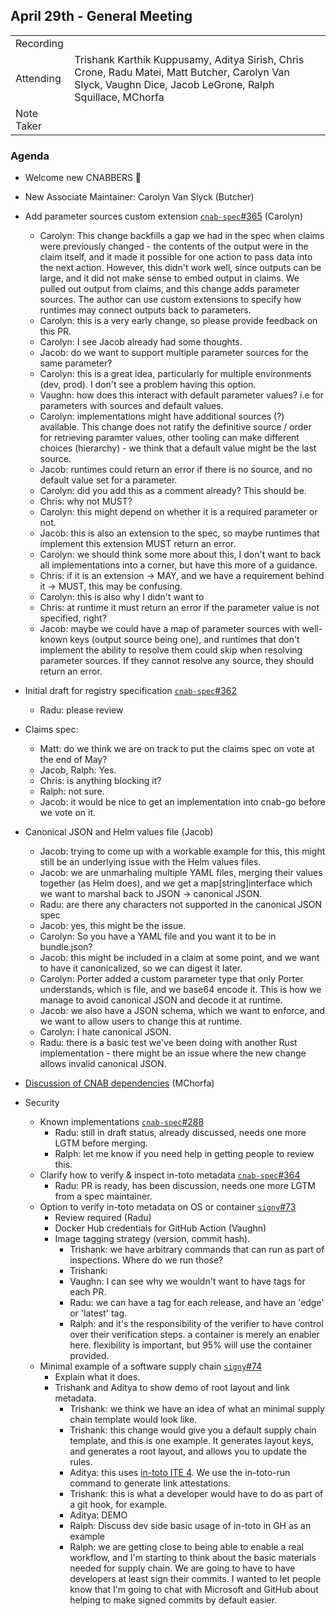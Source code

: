 ## April 29th - General Meeting

|  |  | 
| -------- | -------- |
| Recording  |  |
| Attending  | Trishank Karthik Kuppusamy, Aditya Sirish, Chris Crone, Radu Matei, Matt Butcher, Carolyn Van Slyck, Vaughn Dice, Jacob LeGrone, Ralph Squillace, MChorfa |
| Note Taker |  |

### Agenda
* Welcome new CNABBERS 🦀

* New Associate Maintainer: Carolyn Van Slyck (Butcher)

* Add parameter sources custom extension [`cnab-spec`#365](https://github.com/cnabio/cnab-spec/pull/365) (Carolyn)
    * Carolyn: This change backfills a gap we had in the spec when claims were previously changed - the contents of the output were in the claim itself, and it made it possible for one action to pass data into the next action. However, this didn't work well, since outputs can be large, and it did not make sense to embed output in claims. We pulled out output from claims, and this change adds parameter sources. The author can use custom extensions to specify how runtimes may connect outputs back to parameters.
    * Carolyn: this is a very early change, so please provide feedback on this PR.
    * Carolyn: I see Jacob already had some thoughts.
    * Jacob: do we want to support multiple parameter sources for the same parameter?
    * Carolyn: this is a great idea, particularly for multiple environments (dev, prod). I don't see a problem having this option.
    * Vaughn: how does this interact with default parameter values? i.e for parameters with sources and default values.
    * Carolyn: implementations might have additional sources (?) available. This change does not ratify the definitive source / order for retrieving paramter values, other tooling can make different choices (hierarchy) - we think that a default value might be the last source.
    * Jacob: runtimes could return an error if there is no source, and no default value set for a parameter.
    * Carolyn: did you add this as a comment already? This should be.
    * Chris: why not MUST?
    * Carolyn: this might depend on whether it is a required parameter or not.
    * Jacob: this is also an extension to the spec, so maybe runtimes that implement this extension MUST return an error.
    * Carolyn: we should think some more about this, I don't want to back all implementations into a corner, but have this more of a guidance.
    * Chris: if it is an extension -> MAY, and we have a requirement behind it -> MUST, this may be confusing.
    * Carolyn: this is also why I didn't want to 
    * Chris: at runtime it must return an error if the parameter value is not specified, right?
    * Jacob: maybe we could have a map of parameter sources with well-known keys (output source being one), and runtimes that don't implement the ability to resolve them could skip when resolving parameter sources. If they cannot resolve any source, they should return an error.

* Initial draft for registry specification [`cnab-spec`#362](https://github.com/cnabio/cnab-spec/pull/362)
    * Radu: please review

* Claims spec:
    * Matt: do we think we are on track to put the claims spec on vote at the end of May?
    * Jacob, Ralph: Yes.
    * Chris: is anything blocking it?
    * Ralph: not sure.
    * Jacob: it would be nice to get an implementation into cnab-go before we vote on it.

* Canonical JSON and Helm values file (Jacob)
    * Jacob: trying to come up with a workable example for this, this might still be an underlying issue with the Helm values files. 
    * Jacob: we are unmarhaling multiple YAML files, merging their values together (as Helm does), and we get a map[string]interface which we want to marshal back to JSON -> canonical JSON.
    * Radu: are there any characters not supported in the canonical JSON spec
    * Jacob: yes, this might be the issue.
    * Carolyn: So you have a YAML file and you want it to be in bundle.json?
    * Jacob: this might be included in a claim at some point, and we want to have it canonicalized, so we can digest it later.
    * Carolyn: Porter added a custom parameter type that only Porter understands, which is file, and we base64 encode it. This is how we manage to avoid canonical JSON and decode it at runtime.
    * Jacob: we also have a JSON schema, which we want to enforce, and we want to allow users to change this at runtime.
    * Carolyn: I hate canonical JSON.
    * Radu: there is a basic test we've been doing with another Rust implementation - there might be an issue where the new change allows invalid canonical JSON.
* [Discussion of CNAB dependencies](https://github.com/cnabio/cnab-spec/issues/361) (MChorfa)

* Security
    * Known implementations [`cnab-spec`#288](https://github.com/cnabio/cnab-spec/pull/288)
        * Radu: still in draft status, already discussed, needs one more LGTM before merging.
        * Ralph: let me know if you need help in getting people to review this.
    * Clarify how to verify & inspect in-toto metadata [`cnab-spec`#364](https://github.com/cnabio/cnab-spec/pull/364)
        * Radu: PR is ready, has been discussion, needs one more LGTM from a spec maintainer.
    * Option to verify in-toto metadata on OS or container [`signy`#73](https://github.com/cnabio/signy/pull/73)
        * Review required (Radu)
        * Docker Hub credentials for GitHub Action (Vaughn)
        * Image tagging strategy (version, commit hash).
            * Trishank: we have arbitrary commands that can run as part of inspections. Where do we run those?
            * Trishank: 
            * Vaughn: I can see why we wouldn't want to have tags for each PR.
            * Radu: we can have a tag for each release, and have an 'edge' or 'latest' tag.
            * Ralph: and it's the responsibility of the verifier to have control over their verification steps. a container is merely an enabler here. flexibility is important, but 95% will use the container provided. 
    * Minimal example of a software supply chain [`signy`#74](https://github.com/cnabio/signy/pull/74)
        * Explain what it does.
        * Trishank and Aditya to show demo of root layout and link metadata. 
            * Trishank: we think we have an idea of what an minimal supply chain template would look like.
            * Trishank: this change would give you a default supply chain template, and this is one example. It generates layout keys, and generates a root layout, and allows you to update the rules.
            * Aditya: this uses [in-toto ITE 4](https://github.com/in-toto/ITE/tree/master/ITE/4). We use the in-toto-run command to generate link attestations.
            * Trishank: this is what a developer would have to do as part of a git hook, for example.
            * Aditya: DEMO
            * Ralph: Discuss dev side basic usage of in-toto in GH as an example
            * Ralph: we are getting close to being able to enable a real workflow, and I'm starting to think about the basic materials needed for supply chain. We are going to have to have developers at least sign their commits. I wanted to let people know that I'm going to chat with Microsoft and GitHub about helping to make signed commits by default easier.
